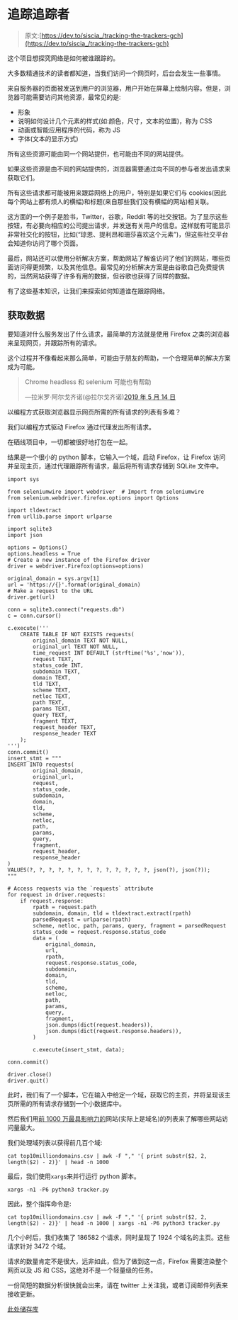 # 追踪追踪者

> 原文:[https://dev.to/siscia_/tracking-the-trackers-gch](https://dev.to/siscia_/tracking-the-trackers-gch)

这个项目想探究网络是如何被谁跟踪的。

大多数精通技术的读者都知道，当我们访问一个网页时，后台会发生一些事情。

来自服务器的页面被发送到用户的浏览器，用户开始在屏幕上绘制内容。但是，浏览器可能需要访问其他资源，最常见的是:

*   形象
*   说明如何设计几个元素的样式(如:颜色，尺寸，文本的位置)，称为 CSS
*   动画或智能应用程序的代码，称为 JS
*   字体(文本的显示方式)

所有这些资源可能由同一个网站提供，也可能由不同的网站提供。

如果这些资源是由不同的网站提供的，浏览器需要通过向不同的参与者发出请求来获取它们。

所有这些请求都可能被用来跟踪网络上的用户，特别是如果它们与 cookies(因此每个网站上都有烦人的横幅)和标题(来自那些我们没有横幅的网站)相关联。

这方面的一个例子是脸书，Twitter，谷歌，Reddit 等的社交按钮。为了显示这些按钮，有必要向相应的公司提出请求，并发送有关用户的信息。这样就有可能显示非常社交化的按钮，比如(“琼恩、提利昂和珊莎喜欢这个元素”)，但这些社交平台会知道你访问了哪个页面。

最后，网站还可以使用分析解决方案，帮助网站了解谁访问了他们的网站，哪些页面访问得更频繁，以及其他信息。最常见的分析解决方案是由谷歌自己免费提供的，当然网站获得了许多有用的数据，但谷歌也获得了同样的数据。

有了这些基本知识，让我们来探索如何知道谁在跟踪网络。

## [](#obtain-the-data)获取数据

要知道对什么服务发出了什么请求，最简单的方法就是使用 Firefox 之类的浏览器来呈现网页，并跟踪所有的请求。

这个过程并不像看起来那么简单，可能由于朋友的帮助，一个合理简单的解决方案成为可能。

> Chrome headless 和 selenium 可能也有帮助
> 
> —拉米罗·阿尔戈齐诺(@拉尔戈齐诺)[2019 年 5 月 14 日](https://twitter.com/ralgozino/status/1128403031702294529?ref_src=twsrc%5Etfw)

以编程方式获取浏览器显示网页所需的所有请求的列表有多难？

我们以编程方式驱动 Firefox 通过代理发出所有请求。

在硒线项目中，一切都被很好地打包在一起。

结果是一个很小的 python 脚本，它输入一个域，启动 Firefox，让 Firefox 访问并呈现主页，通过代理跟踪所有请求，最后将所有请求存储到 SQLite 文件中。

```
import sys                                                                                                                                                              

from seleniumwire import webdriver  # Import from seleniumwire                                                                                                          
from selenium.webdriver.firefox.options import Options                                                                                                                  

import tldextract                                                                                                                                                       
from urllib.parse import urlparse                                                                                                                                       

import sqlite3                                                                                                                                                          
import json                                                                                                                                                             

options = Options()                                                                                                                                                     
options.headless = True                                                                                                                                                 
# Create a new instance of the Firefox driver                                                                                                                           
driver = webdriver.Firefox(options=options)                                                                                                                             

original_domain = sys.argv[1]                                                                                                                                           
url = 'https://{}'.format(original_domain)                                                                                                                              
# Make a request to the URL
driver.get(url)                                                                                                                                                         

conn = sqlite3.connect("requests.db")                                                                                                                                   
c = conn.cursor()                                                                                                                                                       

c.execute('''                                                                                                                                                           
    CREATE TABLE IF NOT EXISTS requests(                                                                                                                                
        original_domain TEXT NOT NULL,                                                                                                                                  
        original_url TEXT NOT NULL,                                                                                                                                     
        time_request INT DEFAULT (strftime('%s','now')),                                                                                                                
        request TEXT,                                                                                                                                                   
        status_code INT,                                                                                                                                                
        subdomain TEXT,                                                                                                                                                 
        domain TEXT,                                                                                                                                                    
        tld TEXT,                                                                                                                                                       
        scheme TEXT,                                                                                                                                                    
        netloc TEXT,                                                                                                                                                    
        path TEXT,                                                                                                                                                      
        params TEXT,                                                                                                                                                    
        query TEXT,                                                                                                                                                     
        fragment TEXT,                                                                                                                                                  
        request_header TEXT,                                                                                                                                            
        response_header TEXT                                                                                                                                            
    );                                                                                                                                                                  
''')                                                                                                                                                                    
conn.commit()                                                                                                                                                           
insert_stmt = """
INSERT INTO requests(
        original_domain,
        original_url,
        request,
        status_code,
        subdomain,
        domain,
        tld,
        scheme,
        netloc,
        path,
        params,
        query,
        fragment,
        request_header,
        response_header
)
VALUES(?, ?, ?, ?, ?, ?, ?, ?, ?, ?, ?, ?, ?, json(?), json(?));
"""

# Access requests via the `requests` attribute
for request in driver.requests:
    if request.response:
        rpath = request.path
        subdomain, domain, tld = tldextract.extract(rpath)
        parsedRequest = urlparse(rpath)
        scheme, netloc, path, params, query, fragment = parsedRequest
        status_code = request.response.status_code
        data = (
            original_domain,
            url,
            rpath,
            request.response.status_code,
            subdomain,
            domain,
            tld,
            scheme,
            netloc,
            path,
            params,
            query,
            fragment,
            json.dumps(dict(request.headers)),
            json.dumps(dict(request.response.headers)),
        )

        c.execute(insert_stmt, data);

conn.commit()

driver.close()
driver.quit() 
```

此时，我们有了一个脚本，它在输入中给定一个域，获取它的主页，并将呈现该主页所需的所有请求存储到一个小数据库中。

然后我们用[前 1000 万最具影响力的](https://www.domcop.com/top-10-million-domains)网站(实际上是域名)的列表来了解哪些网站访问量最大。

我们处理域列表以获得前几百个域:

```
cat top10milliondomains.csv | awk -F "," '{ print substr($2, 2, length($2) - 2)}' | head -n 1000 
```

最后，我们使用`xargs`来并行运行 python 脚本。

```
xargs -n1 -P6 python3 tracker.py 
```

因此，整个指挥命令是:

```
cat top10milliondomains.csv | awk -F "," '{ print substr($2, 2, length($2) - 2)}' | head -n 1000 | xargs -n1 -P6 python3 tracker.py 
```

几个小时后，我们收集了 186582 个请求，同时呈现了 1924 个域名的主页。这些请求针对 3472 个域。

请求的数量肯定不是很大，远非如此，但为了做到这一点，Firefox 需要渲染整个网页以及 JS 和 CSS，这绝对不是一个轻量级的任务。

一份简短的数据分析很快就会出来，请在 twitter 上关注我，或者订阅邮件列表来接收更新。

[此处储存库](https://github.com/siscia/TrackingTheTrackers)